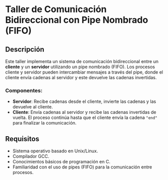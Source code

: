 # Taller de Comunicación Bidireccional con Pipe Nombrado (FIFO)

## Descripción

Este taller implementa un sistema de comunicación bidireccional entre un **cliente** y un **servidor** utilizando un pipe nombrado (FIFO). Los procesos cliente y servidor pueden intercambiar mensajes a través del pipe, donde el cliente envía cadenas al servidor y este devuelve las cadenas invertidas.

### Componentes:

- **Servidor**: Recibe cadenas desde el cliente, invierte las cadenas y las devuelve al cliente.
- **Cliente**: Envía cadenas al servidor y recibe las cadenas invertidas de vuelta. El proceso continúa hasta que el cliente envía la cadena `"end"` para finalizar la comunicación.

## Requisitos

- Sistema operativo basado en Unix/Linux.
- Compilador GCC.
- Conocimientos básicos de programación en C.
- Familiaridad con el uso de pipes (FIFO) para la comunicación entre procesos.
